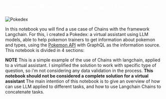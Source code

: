 ## <font color='FFFFFF'>Overview: How to use chains with Langchain</font>
![Pokedex](https://emojis.slackmojis.com/emojis/images/1643517291/33292/pokedex.gif?1643517291 "Pokedex")

In this notebook you will find a use case of Chains with the framework Langchain. For this, i created a Pokedex: a virtual assistant using LLM models, able to help pokemon trainers to get information about pokemon and types, using the [Pokemon API](https://beta.pokeapi.co/graphql/console/) with GraphQL as the information source. This notebook is divided in 4 sections:

**NOTE**
This is a simple example of the use of Chains with langchain, applied to a virtual assistant. I simplified the solution to work with specific type of question, so i'm not considering any data validation in the process. **This notebook should not be considered a complete solution for a virtual assistant** The main intention of this notebook is to give an overview of how can use LLM applied to different tasks, and how to use Langchain Chains to concatenate tasks.
